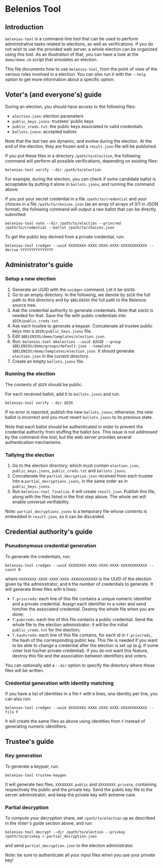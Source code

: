 Belenios Tool
=============


Introduction
------------

`belenios-tool` is a command-line tool that can be used to perform
administrative tasks related to elections, as well as
verifications. If you do not wish to use the provided web server, a
whole election can be organized using this tool. As an illustration of
that, you can have a look at the `demo/demo.sh` script that simulates
an election.

This file documents how to use `belenios-tool`, from the point of view
of the various roles involved in a election. You can also run it with
the `--help` option to get more information about a specific option.


Voter's (and everyone's) guide
------------------------------

During an election, you should have access to the following files:

 * `election.json`: election parameters
 * `public_keys.jsons`: trustees' public keys
 * `public_creds.txt`: the public keys associated to valid credentials
 * `ballots.jsons`: accepted ballots

Note that the last two are dynamic, and evolve during the election. At
the end of the election, they are frozen and a `result.json` file will
be published.

If you put these files in a directory `/path/to/election`, the following
command will perform all possible verifications, depending on existing
files:

    belenios-tool verify --dir /path/to/election

For example, during the election, you can check if some candidate
ballot is acceptable by putting it alone in `ballots.jsons`, and
running the command above.

If you put your secret credential in a file `/path/to/credential` and
your choices in a file `/path/to/choices.json` (as an array of arrays
of 0/1 in JSON format), the following command will output a raw ballot
that can be directly submitted:

    belenios-tool vote --dir /path/to/election --privcred /path/to/credential --ballot /path/to/choices.json

To get the public key derived from a private credential, run:

    belenios-tool credgen --uuid XXXXXXXX-XXXX-XXXX-XXXX-XXXXXXXXXXXX --derive YYYYYYYYYYYYYYY


Administrator's guide
---------------------

### Setup a new election

 1. Generate an UUID with the `uuidgen` command. Let it be `$UUID`.
 2. Go to an empty directory. In the following, we denote by `$DIR`
    the full path to this directory and by `$BELENIOS` the full path
    to the Belenios source tree.
 4. Ask the credential authority to generate credentials. Note that
    `$UUID` is needed for that. Save the file with public
    credentials into `$DIR/public_creds.txt`.
 5. Ask each trustee to generate a keypair. Concatenate all trustee
    public keys into a `$DIR/public_keys.jsons` file.
 6. Edit `$BELENIOS/demo/templates/election.json`.
 7. Run: `belenios-tool mkelection --uuid $UUID --group
    $BELENIOS/demo/groups/default.json --template
    $BELENIOS/demo/templates/election.json`. It should generate
    `election.json` in the current directory.
 8. Create an empty `ballots.jsons` file.

### Running the election

The contents of `$DIR` should be public.

For each received ballot, add it to `ballots.jsons` and run:

    belenios-tool verify --dir $DIR

If no error is reported, publish the new `ballots.jsons`; otherwise,
the new ballot is incorrect and you must revert `ballots.jsons` to its
previous state.

Note that each ballot should be authenticated in order to prevent the
credential authority from stuffing the ballot box. This issue is not
addressed by the command-line tool, but the web server provides
several authentication mechanisms.

### Tallying the election

 1. Go to the election directory, which must contain `election.json`,
    `public_keys.jsons`, `public_creds.txt` and `ballots.jsons`.
 2. Concatenate the `partial_decryption.json` received from each
    trustee into a `partial_decryptions.jsons`, in the same order as in
    `public_keys.jsons`.
 3. Run `belenios-tool finalize`.  It will create
    `result.json`. Publish this file, along with the files listed in
    the first step above. The whole set will enable universal
    verifiability.

Note: `partial_decryptions.jsons` is a temporary file whose contents
is embedded in `result.json`, so it can be discarded.


Credential authority's guide
----------------------------

### Pseudonymous credential generation

To generate the credentials, run:

    belenios-tool credgen --uuid XXXXXXXX-XXXX-XXXX-XXXX-XXXXXXXXXXXX --count N

where `XXXXXXXX-XXXX-XXXX-XXXX-XXXXXXXXXXXX` is the UUID of the
election given by the administrator, and `N` the number of credentials
to generate. It will generate three files with `N` lines:

 * `T.privcreds`: each line of this file contains a unique numeric
   identifier and a private credential. Assign each identifier to a
   voter and send him/her the associated credential. Destroy the whole
   file when you are done;
 * `T.pubcreds`: each line of this file contains a public credential.
   Send the whole file to the election administrator; it will be the
   initial `public_creds.txt` for the election;
 * `T.hashcreds`: each line of this file contains, for each id in
   `T.privcreds`, the hash of the corresponding public key. This file
   is needed if you want to be able to change a credential after the
   election is set up (e.g. if some voter lost his/her private
   credential). If you do not want this feature, destroy this file and
   the association between identifiers and voters.

You can optionally add a `--dir` option to specify the directory where
these files will be written.

### Credential generation with identity matching

If you have a list of identities in a file `F` with `N` lines, one
identity per line, you can also run:

    belenios-tool credgen --uuid XXXXXXXX-XXXX-XXXX-XXXX-XXXXXXXXXXXX --file F

It will create the same files as above using identities from `F`
instead of generating numeric identifiers.


Trustee's guide
---------------

### Key generation

To generate a keypair, run:

    belenios-tool trustee-keygen

It will generate two files, `XXXXXXXX.public` and `XXXXXXXX.private`,
containing respectively the public and the private key. Send the
public key file to the server administrator, and keep the private key
with extreme care.

### Partial decryption

To compute your decryption share, set `/path/to/election` up as
described in the _Voter's guide_ section above, and run:

    belenios-tool decrypt --dir /path/to/election --privkey /path/to/privkey > partial_decryption.json

and send `partial_decryption.json` to the election
administrator.

Note: be sure to authenticate all your input files when you use your
private key!
